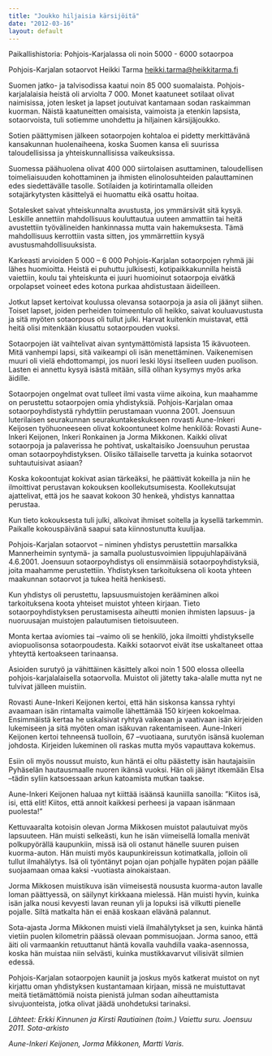 ```yaml
---
title: "Joukko hiljaisia kärsijöitä"
date: "2012-03-16"
layout: default
---
```


Paikallishistoria: Pohjois-Karjalassa oli noin 5000 - 6000 sotaorpoa

Pohjois-Karjalan sotaorvot Heikki Tarma [heikki.tarma@heikkitarma.fi](mailto:heikki.tarma@heikkitarma.fi)

Suomen jatko- ja talvisodissa kaatui noin 85 000 suomalaista. Pohjois-karjalalaisia heistä oli arviolta 7 000. Monet kaatuneet sotilaat olivat naimisissa, joten lesket ja lapset joutuivat kantamaan sodan raskaimman kuorman. Näistä kaatuneitten omaisista, vaimoista ja etenkin lapsista, sotaorvoista, tuli sotiemme unohdettu ja hiljainen kärsijäjoukko.

Sotien päättymisen jälkeen sotaorpojen kohtaloa ei pidetty merkittävänä kansakunnan huolenaiheena, koska Suomen kansa eli suurissa taloudellisissa ja yhteiskunnallisissa vaikeuksissa.

Suomessa päähuolena olivat 400 000 siirtolaisen asuttaminen, taloudellisen toimeliaisuuden kohottaminen ja ihmisten elinolosuhteiden palauttaminen edes siedettävälle tasolle. Sotilaiden ja kotirintamalla olleiden sotajärkytysten käsittelyä ei huomattu eikä osattu hoitaa.

Sotalesket saivat yhteiskunnalta avustusta, jos ymmärsivät sitä kysyä. Leskille annettiin mahdollisuus kouluttautua uuteen ammattiin tai heitä avustettiin työvälineiden hankinnassa mutta vain hakemuksesta. Tämä mahdollisuus kerrottiin vasta sitten, jos ymmärrettiin kysyä avustusmahdollisuuksista.

Karkeasti arvioiden 5 000 – 6 000 Pohjois-Karjalan sotaorpojen ryhmä jäi lähes huomioitta. Heistä ei puhuttu julkisesti, kotipaikkakunnilla heistä vaiettiin, koulu tai yhteiskunta ei juuri huomioinut sotaorpoja eivätkä orpolapset voineet edes kotona purkaa ahdistustaan äideilleen.

Jotkut lapset kertoivat koulussa olevansa sotaorpoja ja asia oli jäänyt siihen. Toiset lapset, joiden perheiden toimeentulo oli heikko, saivat kouluavustusta ja sitä myöten sotaorpous oli tullut julki. Harvat kuitenkin muistavat, että heitä olisi mitenkään kiusattu sotaorpouden vuoksi.

Sotaorpojen iät vaihtelivat aivan syntymättömistä lapsista 15 ikävuoteen. Mitä vanhempi lapsi, sitä vaikeampi oli isän menettäminen. Vaikenemisen muuri oli vielä ehdottomampi, jos nuori leski löysi itselleen uuden puolison. Lasten ei annettu kysyä isästä mitään, sillä olihan kysymys myös arka äidille.

Sotaorpojen ongelmat ovat tulleet ilmi vasta viime aikoina, kun maahamme on perustettu sotaorpojen omia yhdistyksiä. Pohjois-Karjalan omaa sotaorpoyhdistystä ryhdyttiin perustamaan vuonna 2001. Joensuun luterilaisen seurakunnan seurakuntakeskukseen rovasti Aune-Inkeri Keijosen työhuoneeseen olivat kokoontuneet kolme henkilöä: Rovasti Aune-Inkeri Keijonen, Inkeri Ronkainen ja Jorma Mikkonen. Kaikki olivat sotaorpoja ja palaverissa he pohtivat, uskaltaisiko Joensuuhun perustaa oman sotaorpoyhdistyksen. Olisiko tällaiselle tarvetta ja kuinka sotaorvot suhtautuisivat asiaan?

Koska kokoontujat kokivat asian tärkeäksi, he päättivät kokeilla ja niin he ilmoittivat perustavan kokouksen koollekutsumisesta. Koollekutsujat ajattelivat, että jos he saavat kokoon 30 henkeä, yhdistys kannattaa perustaa.

Kun tieto kokouksesta tuli julki, alkoivat ihmiset soitella ja kysellä tarkemmin. Paikalle kokouspäivänä saapui sata kiinnostunutta kuulijaa.

Pohjois-Karjalan sotaorvot – niminen yhdistys perustettiin marsalkka Mannerheimin syntymä- ja samalla puolustusvoimien lippujuhlapäivänä 4.6.2001. Joensuun sotaorpoyhdistys oli ensimmäisiä sotaorpoyhdistyksiä, joita maahamme perustettiin. Yhdistyksen tarkoituksena oli koota yhteen maakunnan sotaorvot ja tukea heitä henkisesti.

Kun yhdistys oli perustettu, lapsuusmuistojen kerääminen alkoi tarkoituksena koota yhteiset muistot yhteen kirjaan. Tieto sotaorpoyhdistyksen perustamisesta aiheutti monien ihmisten lapsuus- ja nuoruusajan muistojen palautumisen tietoisuuteen.

Monta kertaa aviomies tai –vaimo oli se henkilö, joka ilmoitti yhdistykselle aviopuolisonsa sotaorpoudesta. Kaikki sotaorvot eivät itse uskaltaneet ottaa yhteyttä kertoakseen tarinaansa.

Asioiden surutyö ja vähittäinen käsittely alkoi noin 1 500 elossa olleella pohjois-karjalalaisella sotaorvolla. Muistot oli jätetty taka-alalle mutta nyt ne tulvivat jälleen muistiin.

Rovasti Aune-Inkeri Keijonen kertoi, että hän siskonsa kanssa ryhtyi avaamaan isän rintamalta vaimolle lähettämää 150 kirjeen kokoelmaa. Ensimmäistä kertaa he uskalsivat ryhtyä vaikeaan ja vaativaan isän kirjeiden lukemiseen ja sitä myöten oman isäkuvan rakentamiseen. Aune-Inkeri Keijonen kertoi tehneensä tuolloin, 67 –vuotiaana, surutyön isänsä kuoleman johdosta. Kirjeiden lukeminen oli raskas mutta myös vapauttava kokemus.

Esiin oli myös noussut muisto, kun häntä ei oltu päästetty isän hautajaisiin Pyhäselän hautausmaalle nuoren ikänsä vuoksi. Hän oli jäänyt itkemään Elsa –tädin syliin katsoessaan arkun katoamista mutkan taakse.

Aune-Inkeri Keijonen haluaa nyt kiittää isäänsä kauniilla sanoilla: ”Kiitos isä, isi, että elit! Kiitos, että annoit kaikkesi perheesi ja vapaan isänmaan puolesta!”

Kettuvaaralta kotoisin olevan Jorma Mikkosen muistot palautuivat myös lapsuuteen. Hän muisti selkeästi, kun he isän viimeisellä lomalla menivät polkupyörällä kaupunkiin, missä isä oli ostanut hänelle suuren puisen kuorma-auton. Hän muisti myös kaupunkireissun kotimatkalla, jolloin oli tullut ilmahälytys. Isä oli työntänyt pojan ojan pohjalle hypäten pojan päälle suojaamaan omaa kaksi -vuotiasta ainokaistaan.

Jorma Mikkosen muistikuva isän viimeisestä noususta kuorma-auton lavalle loman päättyessä, on säilynyt kirkkaana mielessä. Hän muisti hyvin, kuinka isän jalka nousi kevyesti lavan reunan yli ja lopuksi isä vilkutti pienelle pojalle. Siltä matkalta hän ei enää koskaan elävänä palannut.

Sota-ajasta Jorma Mikkonen muisti vielä ilmahälytykset ja sen, kuinka häntä vietiin puolen kilometrin päässä olevaan pommisuojaan. Jorma sanoo, että äiti oli varmaankin retuuttanut häntä kovalla vauhdilla vaaka-asennossa, koska hän muistaa niin selvästi, kuinka mustikkavarvut vilisivät silmien edessä.

Pohjois-Karjalan sotaorpojen kauniit ja joskus myös katkerat muistot on nyt kirjattu oman yhdistyksen kustantamaan kirjaan, missä ne muistuttavat meitä tietämättömiä noista pienistä julman sodan aiheuttamista sivujuonteista, jotka olivat jäädä unohdetuksi tarinaksi.

_Lähteet: Erkki Kinnunen ja Kirsti Rautiainen (toim.) Vaiettu suru. Joensuu 2011. Sota-arkisto_

_Aune-Inkeri Keijonen, Jorma Mikkonen, Martti Varis._
